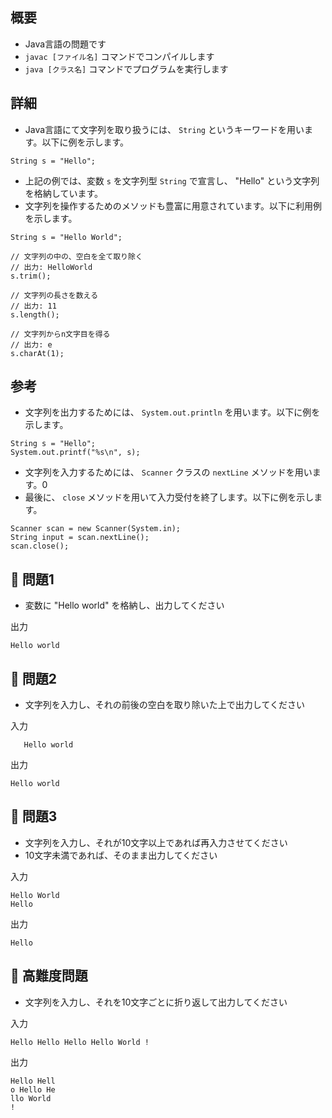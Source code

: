 ## 概要

- Java言語の問題です
- `javac [ファイル名]` コマンドでコンパイルします
- `java [クラス名]` コマンドでプログラムを実行します

## 詳細

- Java言語にて文字列を取り扱うには、 `String` というキーワードを用います。以下に例を示します。

```
String s = "Hello";
```

- 上記の例では、変数 `s` を文字列型 `String` で宣言し、 "Hello" という文字列を格納しています。
- 文字列を操作するためのメソッドも豊富に用意されています。以下に利用例を示します。

```
String s = "Hello World";

// 文字列の中の、空白を全て取り除く
// 出力: HelloWorld
s.trim();

// 文字列の長さを数える
// 出力: 11
s.length();

// 文字列からn文字目を得る
// 出力: e
s.charAt(1);
```

## 参考

- 文字列を出力するためには、 `System.out.println` を用います。以下に例を示します。

```
String s = "Hello";
System.out.printf("%s\n", s);
```

- 文字列を入力するためには、 `Scanner` クラスの `nextLine` メソッドを用います。0
- 最後に、 `close` メソッドを用いて入力受付を終了します。以下に例を示します。

```
Scanner scan = new Scanner(System.in);
String input = scan.nextLine();
scan.close();
```

## :turtle: 問題1

- 変数に "Hello world" を格納し、出力してください

出力

```
Hello world
```

## :dog: 問題2

- 文字列を入力し、それの前後の空白を取り除いた上で出力してください

入力

```
   Hello world   
```

出力

```
Hello world
```

## :bear: 問題3

- 文字列を入力し、それが10文字以上であれば再入力させてください
- 10文字未満であれば、そのまま出力してください

入力

```
Hello World
Hello
```

出力

```
Hello
```

## :whale: 高難度問題

- 文字列を入力し、それを10文字ごとに折り返して出力してください

入力

```
Hello Hello Hello Hello World !
```

出力

```
Hello Hell
o Hello He
llo World 
!
```
